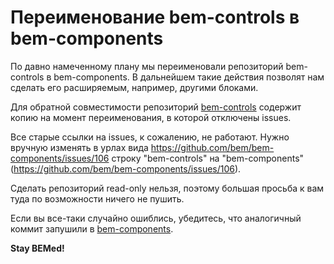 # Переименование bem-controls в bem-components

По давно намеченному плану мы переименовали репозиторий bem-controls в bem-components. В дальнейшем такие действия позволят нам сделать его расширяемым, например, другими блоками.

Для обратной совместимости репозиторий [bem-controls](https://github.com/bem/bem-controls/) содержит копию на момент 
переименования, в которой отключены issues.

Все старые ссылки на issues, к сожалению, не работают. Нужно вручную изменять в урлах вида
https://github.com/bem/bem-components/issues/106 строку "bem-controls" на "bem-components" 
(https://github.com/bem/bem-components/issues/106).

Сделать репозиторий read-only нельзя, поэтому большая просьба к вам туда по возможности ничего не пушить.

Если вы все-таки случайно ошиблись, убедитесь, что аналогичный коммит запушили в [bem-components](https://github.com/bem/bem-components/).

**Stay BEMed!**
